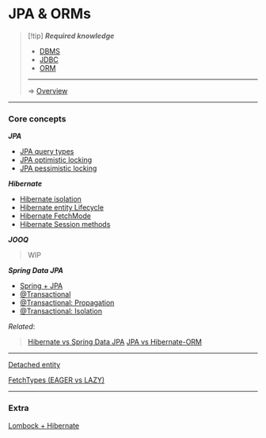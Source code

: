 # JPA & ORMs

> [!tip] ***Required knowledge***
> - [DBMS](Required%20knowledge/DBMS)
> - [JDBC](Required%20knowledge/JDBC)
> - [ORM](Required%20knowledge/ORM)
> --- 
> => [Overview](Overview.md)

---

### Core concepts

***JPA***
- [JPA query types](JPA%20query%20types.md)
- [JPA optimistic locking](JPA%20optimistic%20locking.md)
- [JPA pessimistic locking](JPA%20pessimistic%20locking.md)

***Hibernate***
- [Hibernate isolation](Hibernate%20isolation.md)
- [Hibernate entity Lifecycle](Hibernate%20entity%20Lifecycle.md)
- [Hibernate FetchMode](Hibernate%20FetchMode.md)
- [Hibernate Session methods](Hibernate%20Session%20methods.md)

***JOOQ***
 > WIP

***Spring Data JPA***
- [Spring + JPA](Spring%20+%20JPA.md)
- [@Transactional](@Transactional.md)
- [@Transactional: Propagation](@Transactional%20Propagation.md)
- [@Transactional: Isolation](@Transactional%20Isolation)

*Related*:
> [Hibernate vs Spring Data JPA](Hibernate%20vs%20Spring%20Data%20JPA.md)
> [JPA vs Hibernate-ORM](JPA%20vs%20Hibernate-ORM.md)

---


[Detached entity](Detached%20entity.md)

[FetchTypes (EAGER vs LAZY)](FetchTypes%20(EAGER%20vs%20LAZY).md)

---

### Extra

[Lombock + Hibernate](Lombock%20+%20Hibernate.md)